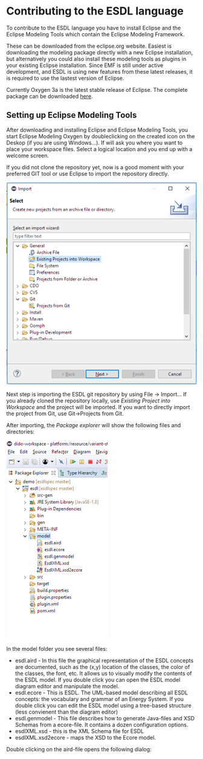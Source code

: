# Contributing to the ESDL language

To contribute to the ESDL language you have to install Eclipse and the Eclipse Modeling Tools which contain the Eclipse Modeling Framework.

These can be downloaded from the eclipse.org website. Easiest is downloading the modeling package directly with a new Eclipse installation, but alternatively you could also install these modeling tools as plugins in your existing Eclipse installation. Since EMF is still under active development, and ESDL is using new features from these latest releases, it is required to use the lastest version of Eclipse.

Currently Oxygen 3a is the latest stable release of Eclipse. The complete package can be downloaded [here](https://www.eclipse.org/downloads/packages/eclipse-modeling-tools/oxygen3a).

## Setting up Eclipse Modeling Tools

After downloading and installing Eclipse and Eclipse Modeling Tools, you start Eclipse Modeling Oxygen by doubleclicking on the created icon on the Deskop \(if you are using Windows...\). If will ask you where you want to place your workspace files. Select a logical location and you end up with a welcome screen.

 If you did not clone the repository yet, now is a good moment with your preferred GIT tool or use Eclipse to import the repository directly.

![](../../.gitbook/assets/import.png)

Next step is importing the ESDL git repository by using File -&gt; Import... If you already cloned the repository locally, use _Existing Project into Workspace_ and the project will be imported. If you want to directly import the project from Git, use Git-&gt;Projects from Git.



After importing, the _Package explorer_ will show the following files and directories:

![](../../.gitbook/assets/package-explorer.PNG)

In the model folder you see several files:

* esdl.aird - In this file the graphical representation of the ESDL concepts are documented, such as the \(x,y\) location of the classes, the color of the classes, the font, etc. It allows us to visually modify the contents of the ESDL model. If you double click you can open the ESDL model diagram editor and manipulate the model.
* esdl.ecore - This is ESDL. The UML-based model describing all ESDL concepts: the vocabulary and grammar of an Energy System. If you double click you can edit the ESDL model using a tree-based structure \(less convienent than the diagram editor\)
* esdl.genmodel - This file describes how to generate Java-files and XSD Schemas from a ecore-file. It contains a dozen configuration options.
* esdlXML.xsd - this is the XML Schema file for ESDL
* esdlXML.xsd2ecore - maps the XSD to the Ecore model.

Double clicking on the aird-file opens the following dialog:



